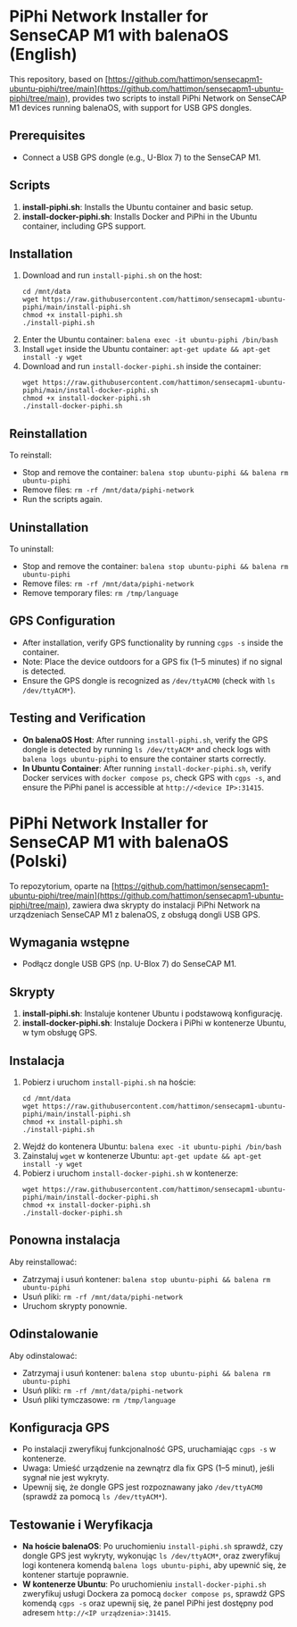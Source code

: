 # PiPhi Network Installer for SenseCAP M1 with balenaOS (English)

This repository, based on [https://github.com/hattimon/sensecapm1-ubuntu-piphi/tree/main](https://github.com/hattimon/sensecapm1-ubuntu-piphi/tree/main), provides two scripts to install PiPhi Network on SenseCAP M1 devices running balenaOS, with support for USB GPS dongles.

## Prerequisites
- Connect a USB GPS dongle (e.g., U-Blox 7) to the SenseCAP M1.

## Scripts
1. **install-piphi.sh**: Installs the Ubuntu container and basic setup.
2. **install-docker-piphi.sh**: Installs Docker and PiPhi in the Ubuntu container, including GPS support.

## Installation
1. Download and run `install-piphi.sh` on the host:
   ```
   cd /mnt/data
   wget https://raw.githubusercontent.com/hattimon/sensecapm1-ubuntu-piphi/main/install-piphi.sh
   chmod +x install-piphi.sh
   ./install-piphi.sh
   ```
2. Enter the Ubuntu container: `balena exec -it ubuntu-piphi /bin/bash`
3. Install `wget` inside the Ubuntu container: `apt-get update && apt-get install -y wget`
4. Download and run `install-docker-piphi.sh` inside the container:
   ```
   wget https://raw.githubusercontent.com/hattimon/sensecapm1-ubuntu-piphi/main/install-docker-piphi.sh
   chmod +x install-docker-piphi.sh
   ./install-docker-piphi.sh
   ```

## Reinstallation
To reinstall:
- Stop and remove the container: `balena stop ubuntu-piphi && balena rm ubuntu-piphi`
- Remove files: `rm -rf /mnt/data/piphi-network`
- Run the scripts again.

## Uninstallation
To uninstall:
- Stop and remove the container: `balena stop ubuntu-piphi && balena rm ubuntu-piphi`
- Remove files: `rm -rf /mnt/data/piphi-network`
- Remove temporary files: `rm /tmp/language`

## GPS Configuration
- After installation, verify GPS functionality by running `cgps -s` inside the container.
- Note: Place the device outdoors for a GPS fix (1–5 minutes) if no signal is detected.
- Ensure the GPS dongle is recognized as `/dev/ttyACM0` (check with `ls /dev/ttyACM*`).

## Testing and Verification
- **On balenaOS Host**: After running `install-piphi.sh`, verify the GPS dongle is detected by running `ls /dev/ttyACM*` and check logs with `balena logs ubuntu-piphi` to ensure the container starts correctly.
- **In Ubuntu Container**: After running `install-docker-piphi.sh`, verify Docker services with `docker compose ps`, check GPS with `cgps -s`, and ensure the PiPhi panel is accessible at `http://<device IP>:31415`.

# PiPhi Network Installer for SenseCAP M1 with balenaOS (Polski)

To repozytorium, oparte na [https://github.com/hattimon/sensecapm1-ubuntu-piphi/tree/main](https://github.com/hattimon/sensecapm1-ubuntu-piphi/tree/main), zawiera dwa skrypty do instalacji PiPhi Network na urządzeniach SenseCAP M1 z balenaOS, z obsługą dongli USB GPS.

## Wymagania wstępne
- Podłącz dongle USB GPS (np. U-Blox 7) do SenseCAP M1.

## Skrypty
1. **install-piphi.sh**: Instaluje kontener Ubuntu i podstawową konfigurację.
2. **install-docker-piphi.sh**: Instaluje Dockera i PiPhi w kontenerze Ubuntu, w tym obsługę GPS.

## Instalacja
1. Pobierz i uruchom `install-piphi.sh` na hoście:
   ```
   cd /mnt/data
   wget https://raw.githubusercontent.com/hattimon/sensecapm1-ubuntu-piphi/main/install-piphi.sh
   chmod +x install-piphi.sh
   ./install-piphi.sh
   ```
2. Wejdź do kontenera Ubuntu: `balena exec -it ubuntu-piphi /bin/bash`
3. Zainstaluj `wget` w kontenerze Ubuntu: `apt-get update && apt-get install -y wget`
4. Pobierz i uruchom `install-docker-piphi.sh` w kontenerze:
   ```
   wget https://raw.githubusercontent.com/hattimon/sensecapm1-ubuntu-piphi/main/install-docker-piphi.sh
   chmod +x install-docker-piphi.sh
   ./install-docker-piphi.sh
   ```

## Ponowna instalacja
Aby reinstallować:
- Zatrzymaj i usuń kontener: `balena stop ubuntu-piphi && balena rm ubuntu-piphi`
- Usuń pliki: `rm -rf /mnt/data/piphi-network`
- Uruchom skrypty ponownie.

## Odinstalowanie
Aby odinstalować:
- Zatrzymaj i usuń kontener: `balena stop ubuntu-piphi && balena rm ubuntu-piphi`
- Usuń pliki: `rm -rf /mnt/data/piphi-network`
- Usuń pliki tymczasowe: `rm /tmp/language`

## Konfiguracja GPS
- Po instalacji zweryfikuj funkcjonalność GPS, uruchamiając `cgps -s` w kontenerze.
- Uwaga: Umieść urządzenie na zewnątrz dla fix GPS (1–5 minut), jeśli sygnał nie jest wykryty.
- Upewnij się, że dongle GPS jest rozpoznawany jako `/dev/ttyACM0` (sprawdź za pomocą `ls /dev/ttyACM*`).

## Testowanie i Weryfikacja
- **Na hoście balenaOS**: Po uruchomieniu `install-piphi.sh` sprawdź, czy dongle GPS jest wykryty, wykonując `ls /dev/ttyACM*`, oraz zweryfikuj logi kontenera komendą `balena logs ubuntu-piphi`, aby upewnić się, że kontener startuje poprawnie.
- **W kontenerze Ubuntu**: Po uruchomieniu `install-docker-piphi.sh` zweryfikuj usługi Dockera za pomocą `docker compose ps`, sprawdź GPS komendą `cgps -s` oraz upewnij się, że panel PiPhi jest dostępny pod adresem `http://<IP urządzenia>:31415`.
